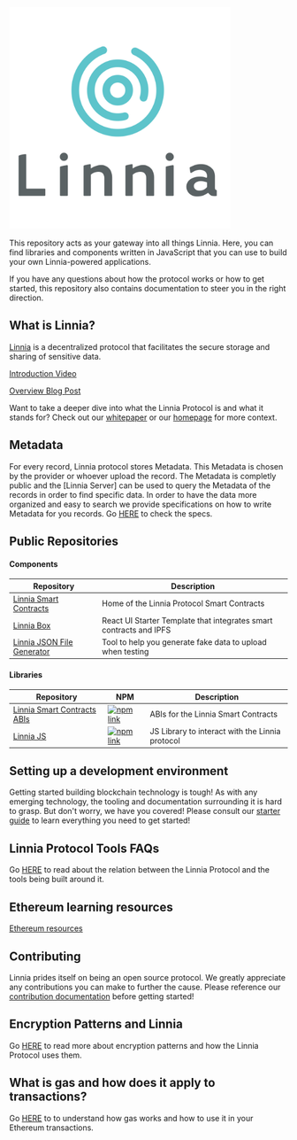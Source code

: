 <img src="./assets/linnia-logo.jpg" width="400" height="400" />

This repository acts as your gateway into all things Linnia. Here, you can find libraries and components written in JavaScript that you can use to build your own Linnia-powered applications.

If you have any questions about how the protocol works or how to get started, this repository also contains documentation to steer you in the right direction.

## What is Linnia?

[Linnia](https://consensys.github.io/linnia-homepage/) is a decentralized protocol that facilitates the secure storage and sharing of sensitive data.

[Introduction Video](https://www.youtube.com/watch?v=w0VskCpUKZ8)

[Overview Blog Post](https://medium.com/linnia/linnia-f4f139a795ef)

Want to take a deeper dive into what the Linnia Protocol is and what it stands for? Check out our [whitepaper](/introducing-linnia.pdf) or our [homepage](https://consensys.github.io/linnia-homepage/) for more context.

## Metadata

For every record, Linnia protocol stores Metadata. This Metadata is chosen by the provider or whoever upload the record. The Metadata is completly public and the [Linnia Server] can be used to query the Metadata of the records in order to find specific data. In order to have the data more organized and easy to search we provide specifications on how to write Metadata for you records. Go [HERE](METADATA.md) to check the specs.

## Public Repositories

#### Components

| Repository                                                                            | Description                                                        |
| ------------------------------------------------------------------------------------- | ------------------------------------------------------------------ |
| [Linnia Smart Contracts](https://github.com/ConsenSys/Linnia-Smart-Contracts)         | Home of the Linnia Protocol Smart Contracts                        |
| [Linnia Box](https://github.com/ConsenSys/linnia-box)                                 | React UI Starter Template that integrates smart contracts and IPFS |
| [Linnia JSON File Generator](https://github.com/ConsenSys/linnia-json-file-generator) | Tool to help you generate fake data to upload when testing         |

#### Libraries

| Repository                                                                         | NPM                                                                                                                                                     | Description                                     |
| ---------------------------------------------------------------------------------- | ------------------------------------------------------------------------------------------------------------------------------------------------------- | ----------------------------------------------- |
| [Linnia Smart Contracts ABIs](https://github.com/ConsenSys/Linnia-Smart-Contracts) | [![npm link](https://img.shields.io/badge/npm-linnia--smart--contracts-blue.svg)](https://www.npmjs.com/package/@linniaprotocol/linnia-smart-contracts) | ABIs for the Linnia Smart Contracts             |
| [Linnia JS](https://github.com/ConsenSys/linnia-js)                                | [![npm link](https://img.shields.io/badge/npm-linnia--js-blue.svg)](https://www.npmjs.com/package/@linniaprotocol/linnia-js)                            | JS Library to interact with the Linnia protocol |

## Setting up a development environment

Getting started building blockchain technology is tough! As with any emerging technology, the tooling and documentation surrounding it is hard to grasp. But don't worry, we have you covered! Please consult our [starter guide](./GETTING_STARTED.md) to learn everything you need to get started!

## Linnia Protocol Tools FAQs
Go [HERE](LINNIA_PROTOCOL_TOOLS_FAQS.md) to read about the relation between the Linnia Protocol and the tools being built around it.

## Ethereum learning resources

[Ethereum resources](ETHEREUM.md)

## Contributing

Linnia prides itself on being an open source protocol. We greatly appreciate any contributions you can make to further the cause. Please reference our [contribution documentation](./CONTRIBUTING.md) before getting started!

## Encryption Patterns and Linnia

Go [HERE](KEYS.md) to read more about encryption patterns and how the Linnia Protocol uses them.

## What is gas and how does it apply to transactions?

Go [HERE](GAS.md) to to understand how gas works and how to use it in your Ethereum transactions.
